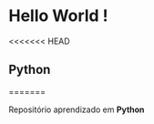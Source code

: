 # Hello World !
<<<<<<< HEAD
## Python
=======
>>>>>>> 
 <p>Repositório aprendizado em <strong>Python</strong></p>
